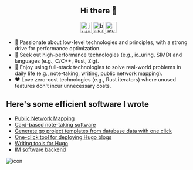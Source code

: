 <h2 align="center">Hi there 👋</h2>

<div align="center">
    <span>
    <a href="https://juejin.cn/user/1746465019396845">
<img src="https://juejin.cn/favicon.ico" alt="juejin" with="28" height="30">
    </a>
  </span>
  
  <span>
    <a href="https://space.bilibili.com/24264499">
<img src="https://www.bilibili.com/favicon.ico" alt="bilibili" with="28" height="30">
    </a>
  </span>
  <span>
  <a href="https://acking-you.github.io/">
<img src="https://acking-you.github.io/favicon.ico" alt="myNoteWebsite" with="30" height="30">
  </a>
  </span>
</div>


- 🌱 Passionate about low-level technologies and principles, with a strong drive for performance optimization.
- 👣 Seek out high-performance technologies (e.g., io_uring, SIMD) and languages (e.g., C/C++, Rust, Zig).
- 🎈 Enjoy using full-stack technologies to solve real-world problems in daily life (e.g., note-taking, writing, public network mapping).
- ❤️ Love zero-cost technologies (e.g., Rust iterators) where unused features don't incur unnecessary costs.

## Here's some efficient software I wrote
* [Public Network Mapping](https://github.com/acking-you/pb-mapper)
* [Card-based note-taking software](https://github.com/ACking-you/NoteWithCard)
* [Generate go project templates from database data with one click](https://github.com/ACking-you/quickstart_project)
* [One-click tool for deploying Hugo blogs](https://github.com/ACking-you/AutoHugoSetup)
* [Writing tools for Hugo](https://github.com/ACking-you/AutoHugoWrite)
* [IM software backend](https://github.com/ACking-you/my_chat)


![icon](https://komarev.com/ghpvc/?username=ACking-you)
